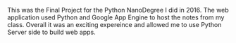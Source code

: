 This was the Final Project for the Python NanoDegree I did in 2016.  The web application used Python and Google App Engine to host the notes from my class.  Overall it was an exciting expereince and allowed me to use Python Server side to build web apps.
